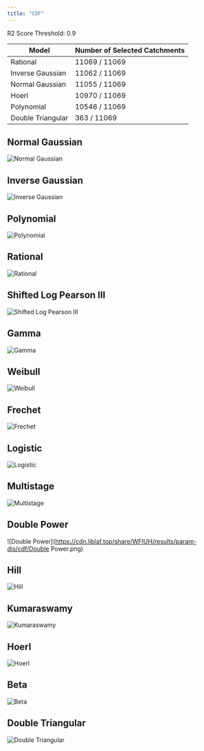 ```yaml
---
title: "CDF"
---
```


R2 Score Threshold: 0.9

| Model             | Number of Selected Catchments |
| ----------------- | ----------------------------- |
| Rational          | 11069 / 11069                 |
| Inverse Gaussian  | 11062 / 11069                 |
| Normal Gaussian   | 11055 / 11069                 |
| Hoerl             | 10970 / 11069                 |
| Polynomial        | 10546 / 11069                 |
| Double Triangular | 363 / 11069                   |

## Normal Gaussian

![Normal Gaussian](https://cdn.liblaf.top/share/WFIUH/results/param-dis/cdf/NormalGaussian.png)

## Inverse Gaussian

![Inverse Gaussian](https://cdn.liblaf.top/share/WFIUH/results/param-dis/cdf/InverseGaussian.png)

## Polynomial

![Polynomial](https://cdn.liblaf.top/share/WFIUH/results/param-dis/cdf/Polynomial.png)

## Rational

![Rational](https://cdn.liblaf.top/share/WFIUH/results/param-dis/cdf/Rational.png)

## Shifted Log Pearson III

![Shifted Log Pearson III](https://cdn.liblaf.top/share/WFIUH/results/param-dis/cdf/ShiftedLogPearson3.png)

## Gamma

![Gamma](https://cdn.liblaf.top/share/WFIUH/results/param-dis/cdf/Gamma.png)

## Weibull

![Weibull](https://cdn.liblaf.top/share/WFIUH/results/param-dis/cdf/Weibull.png)

## Frechet

![Frechet](https://cdn.liblaf.top/share/WFIUH/results/param-dis/cdf/Frechet.png)

## Logistic

![Logistic](https://cdn.liblaf.top/share/WFIUH/results/param-dis/cdf/Logistic.png)

## Multistage

![Multistage](https://cdn.liblaf.top/share/WFIUH/results/param-dis/cdf/Multistage.png)

## Double Power

![Double Power](https://cdn.liblaf.top/share/WFIUH/results/param-dis/cdf/Double Power.png)

## Hill

![Hill](https://cdn.liblaf.top/share/WFIUH/results/param-dis/cdf/Hill.png)

## Kumaraswamy

![Kumaraswamy](https://cdn.liblaf.top/share/WFIUH/results/param-dis/cdf/Kumaraswamy.png)

## Hoerl

![Hoerl](https://cdn.liblaf.top/share/WFIUH/results/param-dis/cdf/Hoerl.png)

## Beta

![Beta](https://cdn.liblaf.top/share/WFIUH/results/param-dis/cdf/Beta.png)

## Double Triangular

![Double Triangular](https://cdn.liblaf.top/share/WFIUH/results/param-dis/cdf/DoubleTriangular.png)
